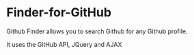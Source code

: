 # Finder-for-GitHub
Github Finder allows you to search Github for any Github profile. 


It uses the GitHub API, JQuery and AJAX
